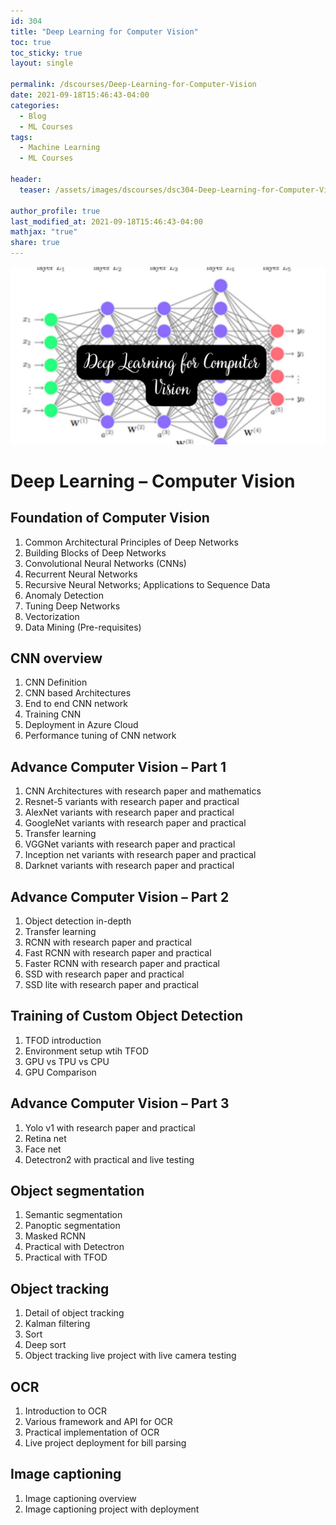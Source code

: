 ```yaml
---
id: 304    
title: "Deep Learning for Computer Vision"
toc: true
toc_sticky: true
layout: single

permalink: /dscourses/Deep-Learning-for-Computer-Vision
date: 2021-09-18T15:46:43-04:00
categories:
  - Blog
  - ML Courses
tags: 
  - Machine Learning
  - ML Courses

header:
  teaser: /assets/images/dscourses/dsc304-Deep-Learning-for-Computer-Vision.jpg

author_profile: true
last_modified_at: 2021-09-18T15:46:43-04:00
mathjax: "true"
share: true
---
```


![Deep Learning for Computer Vision](/assets/images/dscourses/dsc304-Deep-Learning-for-Computer-Vision.jpg)

# Deep Learning – Computer Vision

## Foundation of Computer Vision
1.  Common Architectural Principles of Deep Networks
2.  Building Blocks of Deep Networks
3.  Convolutional Neural Networks (CNNs)
4.  Recurrent Neural Networks
5.  Recursive Neural Networks; Applications to Sequence Data
6.  Anomaly Detection
7.  Tuning Deep Networks
8.  Vectorization
9.  Data Mining (Pre-requisites)

## CNN overview
1.  CNN Definition
2.  CNN based Architectures
3.  End to end CNN network
4.  Training CNN
5.  Deployment in Azure Cloud
6.  Performance tuning of CNN network

## Advance Computer Vision – Part 1
1.  CNN Architectures with research paper and mathematics
2.  Resnet-5 variants with research paper and practical
3.  AlexNet variants with research paper and practical
4.  GoogleNet variants with research paper and practical
5.  Transfer learning
6.  VGGNet variants with research paper and practical
7.  Inception net variants with research paper and practical
8.  Darknet variants with research paper and practical

## Advance Computer Vision – Part 2
1.  Object detection in-depth
2.  Transfer learning
3.  RCNN with research paper and practical
4.  Fast RCNN with research paper and practical
5.  Faster RCNN with research paper and practical
6.  SSD with research paper and practical
7.  SSD lite with research paper and practical

## Training of Custom Object Detection
1.  TFOD introduction
2.  Environment setup wtih TFOD
3.  GPU vs TPU vs CPU
4.  GPU Comparison

## Advance Computer Vision – Part 3
1.  Yolo v1 with research paper and practical
2.  Retina net
3.  Face net
4.  Detectron2 with practical and live testing

## Object segmentation
1.  Semantic segmentation
2.  Panoptic segmentation
3.  Masked RCNN
4.  Practical with Detectron
5.  Practical with TFOD

## Object tracking
1.  Detail of object tracking
2.  Kalman filtering
3.  Sort
4.  Deep sort
5.  Object tracking live project with live camera testing

## OCR
1.  Introduction to OCR
2.  Various framework and API for OCR
3.  Practical implementation of OCR
4.  Live project deployment for bill parsing

## Image captioning
1.  Image captioning overview
2.  Image captioning project with deployment